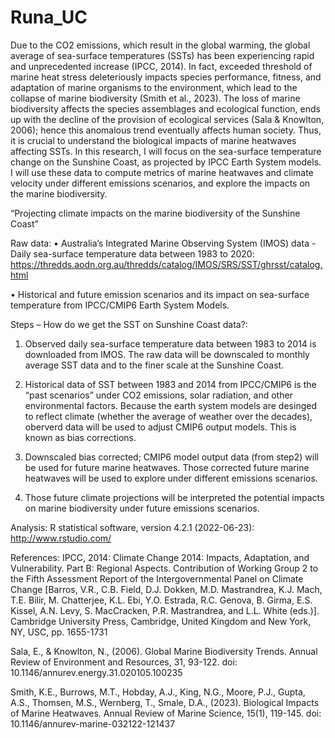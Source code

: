 # Runa_UC

Due to the CO2 emissions, which result in the global warming, the global average of sea-surface temperatures (SSTs) has been experiencing rapid and unprecedented increase (IPCC, 2014). In fact, exceeded threshold of marine heat stress deleteriously impacts species performance, fitness, and adaptation of marine organisms to the environment, which lead to the collapse of marine biodiversity (Smith et al., 2023). The loss of marine biodiversity affects the species assemblages and ecological function, ends up with the decline of the provision of ecological services (Sala & Knowlton, 2006); hence this anomalous trend eventually affects human society. Thus, it is crucial to understand the biological impacts of marine heatwaves affecting SSTs. In this research, I will focus on the sea-surface temperature change on the Sunshine Coast, as projected by IPCC Earth System models. I will use these data to compute metrics of marine heatwaves and climate velocity under different emissions scenarios, and explore the impacts on the marine biodiversity. 

“Projecting climate impacts on the marine biodiversity of the Sunshine Coast”

Raw data:
• Australia’s Integrated Marine Observing System (IMOS) data - Daily sea-surface temperature data between 1983 to 2020:
https://thredds.aodn.org.au/thredds/catalog/IMOS/SRS/SST/ghrsst/catalog.html

• Historical and future emission scenarios and its impact on sea-surface temperature from IPCC/CMIP6 Earth System Models. 

Steps – How do we get the SST on Sunshine Coast data?: 
1. Observed daily sea-surface temperature data between 1983 to 2014 is downloaded from IMOS. The raw data will be downscaled to monthly average SST data and to the finer scale at the Sunshine Coast. 

2. Historical data of SST between 1983 and 2014 from IPCC/CMIP6 is the “past scenarios” under CO2 emissions, solar radiation, and other environmental factors. Because the earth system models are desinged to reflect climate (whether the average of weather over the decades), oberverd data will be used to adjust CMIP6 output models. This is known as bias corrections. 

3. Downscaled bias corrected; CMIP6 model output data (from step2) will be used for future marine heatwaves. Those corrected future marine heatwaves will be used to explore under different emissions scenarios.

4. Those future climate projections will be interpreted the potential impacts on marine biodiversity under future emissions scenarios. 

Analysis: 
R statistical software, version 4.2.1 (2022-06-23): http://www.rstudio.com/

References: 
IPCC, 2014: Climate Change 2014: Impacts, Adaptation, and Vulnerability. Part B: Regional Aspects. Contribution of Working Group 2 to the Fifth Assessment Report of the Intergovernmental Panel on Climate Change [Barros, V.R., C.B. Field, D.J. Dokken, M.D. Mastrandrea, K.J. Mach, T.E. Bilir, M. Chatterjee, K.L. Ebi, Y.O. Estrada, R.C. Genova, B. Girma, E.S. Kissel, A.N. Levy, S. MacCracken, P.R. Mastrandrea, and L.L. White (eds.)]. Cambridge University Press, Cambridge, United Kingdom and New York, NY, USC, pp. 1655-1731

Sala, E., & Knowlton, N., (2006). Global Marine Biodiversity Trends. Annual Review of Environment and Resources, 31, 93-122. 
doi: 10.1146/annurev.energy.31.020105.100235

Smith, K.E., Burrows, M.T., Hobday, A.J., King, N.G., Moore, P.J., Gupta, A.S., Thomsen, M.S., Wernberg, T., Smale, D.A., (2023). Biological Impacts of Marine Heatwaves. Annual Review of Marine Science, 15(1), 119-145. 
doi: 10.1146/annurev-marine-032122-121437
